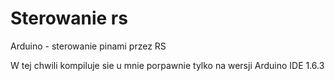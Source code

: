 # Sterowanie rs
 Arduino - sterowanie pinami przez RS
 
 W tej chwili kompiluje sie u mnie porpawnie tylko na wersji Arduino IDE 1.6.3
